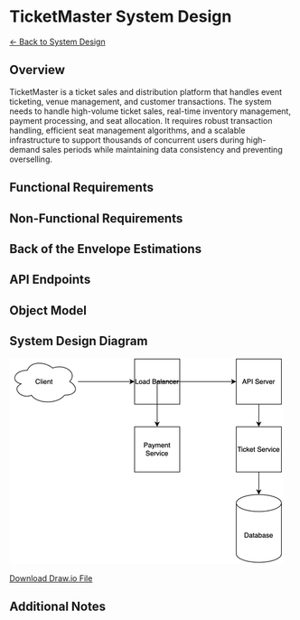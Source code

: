 # TicketMaster System Design

[← Back to System Design](../system-design.md)

## Overview

TicketMaster is a ticket sales and distribution platform that handles event ticketing, venue management, and customer transactions. The system needs to handle high-volume ticket sales, real-time inventory management, payment processing, and seat allocation. It requires robust transaction handling, efficient seat management algorithms, and a scalable infrastructure to support thousands of concurrent users during high-demand sales periods while maintaining data consistency and preventing overselling.

## Functional Requirements

## Non-Functional Requirements

## Back of the Envelope Estimations

## API Endpoints

## Object Model

## System Design Diagram

![TicketMaster System Design](ticketmaster.png)

[Download Draw.io File](ticketmaster.drawio)

## Additional Notes
